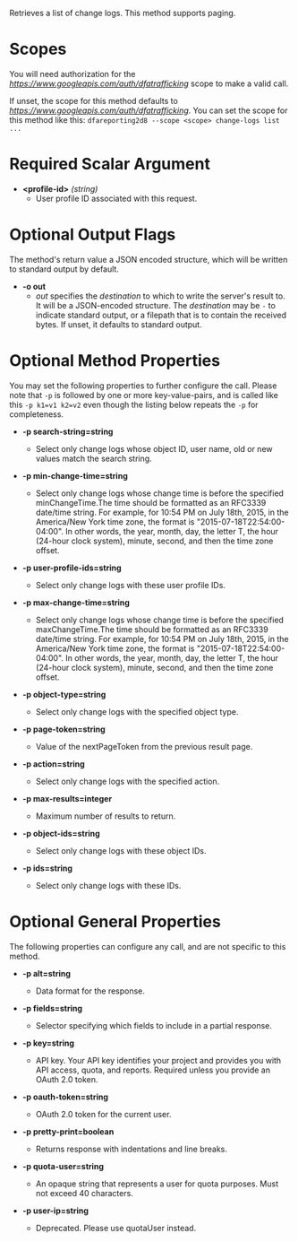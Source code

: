 Retrieves a list of change logs. This method supports paging.
# Scopes

You will need authorization for the *https://www.googleapis.com/auth/dfatrafficking* scope to make a valid call.

If unset, the scope for this method defaults to *https://www.googleapis.com/auth/dfatrafficking*.
You can set the scope for this method like this: `dfareporting2d8 --scope <scope> change-logs list ...`
# Required Scalar Argument
* **&lt;profile-id&gt;** *(string)*
    - User profile ID associated with this request.

# Optional Output Flags

The method's return value a JSON encoded structure, which will be written to standard output by default.

* **-o out**
    - *out* specifies the *destination* to which to write the server's result to.
      It will be a JSON-encoded structure.
      The *destination* may be `-` to indicate standard output, or a filepath that is to contain the received bytes.
      If unset, it defaults to standard output.
# Optional Method Properties

You may set the following properties to further configure the call. Please note that `-p` is followed by one 
or more key-value-pairs, and is called like this `-p k1=v1 k2=v2` even though the listing below repeats the
`-p` for completeness.

* **-p search-string=string**
    - Select only change logs whose object ID, user name, old or new values match the search string.

* **-p min-change-time=string**
    - Select only change logs whose change time is before the specified minChangeTime.The time should be formatted as an RFC3339 date/time string. For example, for 10:54 PM on July 18th, 2015, in the America/New York time zone, the format is &#34;2015-07-18T22:54:00-04:00&#34;. In other words, the year, month, day, the letter T, the hour (24-hour clock system), minute, second, and then the time zone offset.

* **-p user-profile-ids=string**
    - Select only change logs with these user profile IDs.

* **-p max-change-time=string**
    - Select only change logs whose change time is before the specified maxChangeTime.The time should be formatted as an RFC3339 date/time string. For example, for 10:54 PM on July 18th, 2015, in the America/New York time zone, the format is &#34;2015-07-18T22:54:00-04:00&#34;. In other words, the year, month, day, the letter T, the hour (24-hour clock system), minute, second, and then the time zone offset.

* **-p object-type=string**
    - Select only change logs with the specified object type.

* **-p page-token=string**
    - Value of the nextPageToken from the previous result page.

* **-p action=string**
    - Select only change logs with the specified action.

* **-p max-results=integer**
    - Maximum number of results to return.

* **-p object-ids=string**
    - Select only change logs with these object IDs.

* **-p ids=string**
    - Select only change logs with these IDs.

# Optional General Properties

The following properties can configure any call, and are not specific to this method.

* **-p alt=string**
    - Data format for the response.

* **-p fields=string**
    - Selector specifying which fields to include in a partial response.

* **-p key=string**
    - API key. Your API key identifies your project and provides you with API access, quota, and reports. Required unless you provide an OAuth 2.0 token.

* **-p oauth-token=string**
    - OAuth 2.0 token for the current user.

* **-p pretty-print=boolean**
    - Returns response with indentations and line breaks.

* **-p quota-user=string**
    - An opaque string that represents a user for quota purposes. Must not exceed 40 characters.

* **-p user-ip=string**
    - Deprecated. Please use quotaUser instead.
